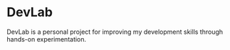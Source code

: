 # DevLab
DevLab is a personal project for improving my development skills through hands-on experimentation.
